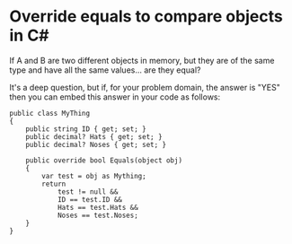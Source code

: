 ﻿# Override equals to compare objects in C#

If A and B are two different objects in memory, but they are of the same type and have all the same values... are they equal?

It's a deep question, but if, for your problem domain, the answer is "YES" then you can embed this answer in your code as follows:

	public class MyThing
	{
		public string ID { get; set; }
		public decimal? Hats { get; set; }
		public decimal? Noses { get; set; }

		public override bool Equals(object obj)
		{
			var test = obj as Mything;
			return
				test != null &&
				ID == test.ID &&
				Hats == test.Hats &&
				Noses == test.Noses;
		}
	}